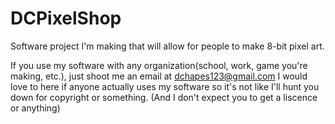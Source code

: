 # DCPixelShop
Software project I'm making that will allow for people to make 8-bit pixel art.

If you use my software with any organization(school, work, game you're making, etc.), just shoot me an email at dchapes123@gmail.com
I would love to here if anyone actually uses my software so it's not like I'll hunt you down for copyright or something.
(And I don't expect you to get a liscence or anything)
